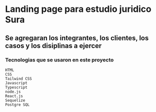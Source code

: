 # Landing page para estudio juridico Sura

## Se agregaran los integrantes, los clientes, los casos y los disiplinas a ejercer

### Tecnologias que se usaron en este proyecto

```
HTML
CSS
Tailwind CSS
Javascript
Typescript
node.js
React.js
Sequelize
Postgre SQL
```